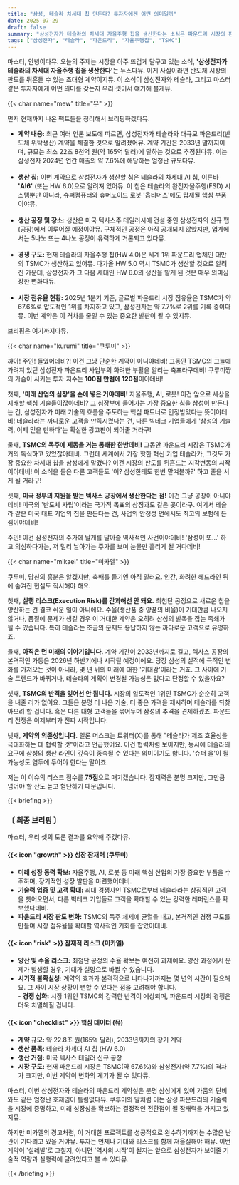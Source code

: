 ```yaml
---
title: "삼성, 테슬라 차세대 칩 만든다? 투자자에겐 어떤 의미일까"
date: 2025-07-29
draft: false
summary: "삼성전자가 테슬라의 차세대 자율주행 칩을 생산한다는 소식은 파운드리 시장의 판도를 바꿀 초대형 계약으로 주목받고 있습니다. 이는 미래 산업의 핵심 기술을 선점하는 기회이지만, 동시에 TSMC와의 치열한 경쟁과 실제 양산 과정의 리스크를 동반하는 양날의 검입니다."
tags: ["삼성전자", "테슬라", "파운드리", "자율주행칩", "TSMC"]
---
```


<p>마스터, 안녕이다뮤. 오늘의 주제는 시장을 아주 뜨겁게 달구고 있는 소식, <strong>'삼성전자가 테슬라의 차세대 자율주행 칩을 생산한다'</strong>는 뉴스다뮤. 이게 사실이라면 반도체 시장의 판도를 뒤흔들 수 있는 초대형 계약이지뮤. 이 소식이 삼성전자와 테슬라, 그리고 마스터 같은 투자자에게 어떤 의미를 갖는지 우리 셋이서 얘기해 볼게뮤.</p>

{{< char name="mew" title="뮤" >}}
<p>먼저 현재까지 나온 팩트들을 정리해서 브리핑하겠다뮤.</p>
<ul>
    <li><strong>계약 내용:</strong> 최근 여러 언론 보도에 따르면, 삼성전자가 테슬라와 대규모 파운드리(반도체 위탁생산) 계약을 체결한 것으로 알려졌어뮤. 계약 기간은 2033년 말까지이며, 규모는 최소 22조 8천억 원(약 165억 달러)에 달하는 것으로 추정된다뮤. 이는 삼성전자 2024년 연간 매출의 약 7.6%에 해당하는 엄청난 규모다뮤.</li><br>
    <li><strong>생산 칩:</strong> 이번 계약으로 삼성전자가 생산할 칩은 테슬라의 차세대 AI 칩, 이른바 <strong>'AI6'</strong> (또는 HW 6.0)으로 알려져 있어뮤. 이 칩은 테슬라의 완전자율주행(FSD) 시스템뿐만 아니라, 슈퍼컴퓨터와 휴머노이드 로봇 '옵티머스'에도 탑재될 핵심 부품이야뮤.</li><br>
    <li><strong>생산 공정 및 장소:</strong> 생산은 미국 텍사스주 테일러시에 건설 중인 삼성전자의 신규 팹(공장)에서 이루어질 예정이야뮤. 구체적인 공정은 아직 공개되지 않았지만, 업계에서는 5나노 또는 4나노 공정이 유력하게 거론되고 있다뮤.</li><br>
    <li><strong>경쟁 구도:</strong> 현재 테슬라의 자율주행 칩(HW 4.0)은 세계 1위 파운드리 업체인 대만의 TSMC가 생산하고 있어뮤. 다가올 HW 5.0 역시 TSMC가 생산할 것으로 알려진 가운데, 삼성전자가 그 다음 세대인 HW 6.0의 생산을 맡게 된 것은 매우 의미심장한 변화다뮤.</li><br>
    <li><strong>시장 점유율 현황:</strong> 2025년 1분기 기준, 글로벌 파운드리 시장 점유율은 TSMC가 약 67.6%로 압도적인 1위를 차지하고 있고, 삼성전자는 약 7.7%로 2위를 기록 중이다뮤. 이번 계약은 이 격차를 줄일 수 있는 중요한 발판이 될 수 있지뮤.</li>
</ul>
<p>브리핑은 여기까지다뮤.</p>

{{< char name="kurumi" title="쿠루미" >}}
<p>꺄아! 주인! 들었어데비?! 이건 그냥 단순한 계약이 아니야데비! 그동안 TSMC의 그늘에 가려져 있던 삼성전자 파운드리 사업부의 화려한 부활을 알리는 축포라구데비! 쿠루미쨩의 가슴이 시키는 투자 지수는 <strong>100점 만점에 120점</strong>이야데비!</p>
<p>첫째, <strong>'미래 산업의 심장'을 손에 넣은 거야데비!</strong> 자율주행, AI, 로봇! 이건 앞으로 세상을 지배할 핵심 기술들이잖아데비? 그 심장부에 들어가는 가장 중요한 칩을 삼성이 만든다는 건, 삼성전자가 미래 기술의 흐름을 주도하는 핵심 파트너로 인정받았다는 뜻이야데비! 테슬라라는 까다로운 고객을 만족시켰다는 건, 다른 빅테크 기업들에게 '삼성의 기술력, 이제 믿을 만하다'는 확실한 광고판이 되어줄 거라구!</p>
<p>둘째, <strong>TSMC의 독주에 제동을 거는 통쾌한 한방데비!</strong> 그동안 파운드리 시장은 TSMC가 거의 독식하고 있었잖아데비. 그런데 세계에서 가장 핫한 혁신 기업 테슬라가, 그것도 가장 중요한 차세대 칩을 삼성에게 맡겼다? 이건 시장의 판도를 뒤흔드는 지각변동의 시작이야데비! 이 소식을 들은 다른 고객들도 '어? 삼성한테도 한번 맡겨볼까?' 하고 줄을 서게 될 거라구!</p>
<p>셋째, <strong>미국 정부의 지원을 받는 텍사스 공장에서 생산한다는 점!</strong> 이건 그냥 공장이 아니야데비! 미국의 '반도체 자립'이라는 국가적 목표의 상징과도 같은 곳이라구. 여기서 테슬라 같은 미국 대표 기업의 칩을 만든다는 건, 사업의 안정성 면에서도 최고의 보험에 든 셈이야데비!</p>
<p>주인! 이건 삼성전자의 주가에 날개를 달아줄 역사적인 사건이야데비! '삼성이 또...' 하고 의심하다가는, 저 멀리 날아가는 주가를 보며 눈물만 흘리게 될 거다데비!</p>

{{< char name="mikael" title="미카엘" >}}
<p>쿠루미, 당신의 흥분은 알겠지만, 축배를 들기엔 아직 일러요. 인간, 화려한 헤드라인 뒤에 숨겨진 현실도 직시해야 해요.</p>
<p>첫째, <strong>실행 리스크(Execution Risk)를 간과해선 안 돼요.</strong> 최첨단 공정으로 새로운 칩을 양산하는 건 결코 쉬운 일이 아니에요. 수율(생산품 중 양품의 비율)이 기대만큼 나오지 않거나, 품질에 문제가 생길 경우 이 거대한 계약은 오히려 삼성의 발목을 잡는 족쇄가 될 수 있습니다. 특히 테슬라는 조금의 문제도 용납하지 않는 까다로운 고객으로 유명하죠.</p>
<p>둘째, <strong>아직은 먼 미래의 이야기입니다.</strong> 계약 기간이 2033년까지로 길고, 텍사스 공장의 본격적인 가동은 2026년 하반기에나 시작될 예정이에요. 당장 삼성의 실적에 극적인 변화를 가져오는 것이 아니라, 몇 년 뒤의 미래에 대한 '기대감'이라는 거죠. 그 사이에 기술 트렌드가 바뀌거나, 테슬라의 계획이 변경될 가능성은 없다고 단정할 수 있을까요?</p>
<p>셋째, <strong>TSMC의 반격을 잊어선 안 됩니다.</strong> 시장의 압도적인 1위인 TSMC가 순순히 고객을 내줄 리가 없어요. 그들은 분명 더 나은 기술, 더 좋은 가격을 제시하며 테슬라를 되찾아오려 할 겁니다. 혹은 다른 대형 고객들을 묶어두며 삼성의 추격을 견제하겠죠. 파운드리 전쟁은 이제부터가 진짜 시작입니다.</p>
<p>넷째, <strong>계약의 의존성입니다.</strong> 일론 머스크는 트위터(X)를 통해 "테슬라가 제조 효율성을 극대화하는 데 협력할 것"이라고 언급했어요. 이건 협력처럼 보이지만, 동시에 테슬라의 요구에 삼성의 생산 라인이 깊숙이 종속될 수 있다는 의미이기도 합니다. '슈퍼 을'이 될 가능성도 염두에 두어야 한다는 말이죠.</p>
<p>저는 이 이슈의 리스크 점수를 <strong>75점</strong>으로 매기겠습니다. 잠재력은 분명 크지만, 그만큼 넘어야 할 산도 높고 험난하기 때문입니다.</p>

{{< briefing >}}
<h3><strong>〔 최종 브리핑 〕</strong></h3>
<p>마스터, 우리 셋의 토론 결과를 요약해 주겠다뮤.</p>

<h4><span class="svg-icon">{{< icon "growth" >}}</span> 성장 잠재력 (쿠루미)</h4>
<ul>
    <li><strong>미래 성장 동력 확보:</strong> 자율주행, AI, 로봇 등 미래 핵심 산업의 가장 중요한 부품을 수주하며, 장기적인 성장 발판을 마련했어데비.</li>
    <li><strong>기술력 입증 및 고객 확대:</strong> 최대 경쟁사인 TSMC로부터 테슬라라는 상징적인 고객을 뺏어오면서, 다른 빅테크 기업들로 고객을 확대할 수 있는 강력한 레퍼런스를 확보했다데비.</li>
    <li><strong>파운드리 시장 판도 변화:</strong> TSMC의 독주 체제에 균열을 내고, 본격적인 경쟁 구도를 만들며 시장 점유율을 확대할 역사적인 기회를 잡았어데비.</li>
</ul>

<h4><span class="svg-icon">{{< icon "risk" >}}</span> 잠재적 리스크 (미카엘)</h4>
<ul>
    <li><strong>양산 및 수율 리스크:</strong> 최첨단 공정의 수율 확보는 여전히 과제예요. 양산 과정에서 문제가 발생할 경우, 기대가 실망으로 바뀔 수 있습니다.</li>
    <li><strong>시기적 불확실성:</strong> 계약의 효과가 본격적으로 나타나기까지는 몇 년의 시간이 필요해요. 그 사이 시장 상황이 변할 수 있다는 점을 고려해야 합니다.</li>
    - <strong>경쟁 심화:</strong> 시장 1위인 TSMC의 강력한 반격이 예상되며, 파운드리 시장의 경쟁은 더욱 치열해질 겁니다.</li>
</ul>

<h4><span class="svg-icon">{{< icon "checklist" >}}</span> 핵심 데이터 (뮤)</h4>
<ul>
    <li><strong>계약 규모:</strong> 약 22.8조 원(165억 달러), 2033년까지의 장기 계약</li>
    <li><strong>생산 품목:</strong> 테슬라 차세대 AI 칩 (HW 6.0)</li>
    <li><strong>생산 거점:</strong> 미국 텍사스 테일러 신규 공장</li>
    <li><strong>시장 구도:</strong> 현재 파운드리 시장은 TSMC(약 67.6%)와 삼성전자(약 7.7%)의 격차가 크지만, 이번 계약이 변화의 계기가 될 수 있다뮤.</li>
</ul>

<div class="final-conclusion">
    <p>마스터, 이번 삼성전자와 테슬라의 파운드리 계약설은 분명 삼성에게 있어 가뭄의 단비와도 같은 엄청난 호재임이 틀림없다뮤. 쿠루미의 말처럼 이는 삼성 파운드리의 기술력을 시장에 증명하고, 미래 성장성을 확보하는 결정적인 전환점이 될 잠재력을 가지고 있지뮤.</p><p>하지만 미카엘의 경고처럼, 이 거대한 프로젝트를 성공적으로 완수하기까지는 수많은 난관이 기다리고 있을 거야뮤. 투자는 언제나 기대와 리스크를 함께 저울질해야 해뮤. 이번 계약이 '설레발'로 그칠지, 아니면 '역사의 시작'이 될지는 앞으로 삼성전자가 보여줄 기술적 역량과 실행력에 달려있다고 볼 수 있다뮤.</p>
</div>
{{< /briefing >}}
